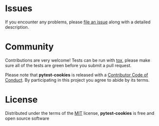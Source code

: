 # Issues

If you encounter any problems, please [file an issue] along with a detailed
description.

# Community

Contributions are very welcome! Tests can be run with [tox], please make sure
all of the tests are green before you submit a pull request.

Please note that **pytest-cookies** is released with a [Contributor Code of
Conduct][coc]. By participating in this project you agree to abide by its
terms.

# License

Distributed under the terms of the [MIT] license, **pytest-cookies** is free
and open source software

[file an issue]: https://github.com/hackebrot/pytest-cookies/issues
[tox]: https://tox.readthedocs.org/en/latest/
[coc]: https://github.com/hackebrot/pytest-cookies/blob/main/CODE_OF_CONDUCT.md
[MIT]: http://opensource.org/licenses/MIT
